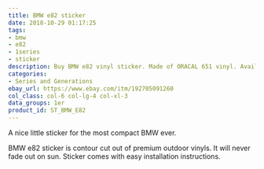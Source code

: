 ```yaml
---
title: BMW e82 sticker
date: 2018-10-29 01:17:25
tags:
- bmw
- e82
- 1series
- sticker
description: Buy BMW e82 vinyl sticker. Made of ORACAL 651 vinyl. Available in different colors.
categories:
- Series and Generations
ebay_url: https://www.ebay.com/itm/192705091260
col_class: col-6 col-lg-4 col-xl-3
data_groups: 1er
product_id: ST_BMW_E82
---
```


A nice little sticker for the most compact BMW ever.

<!-- more -->
<!-- {% asset_img content-image bmw-e82-vinyl-sticker.jpg 'BMW e82 vinyl sport drift stance sticker"BMW e82 vinyl sport drift stance sticker"' %} -->

BMW e82 sticker is contour cut out of premium outdoor vinyls. It will never fade out on sun. Sticker comes with easy installation instructions. 
